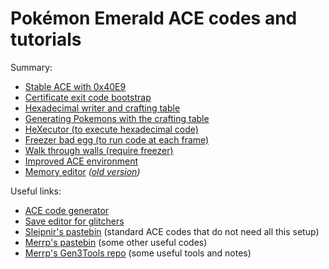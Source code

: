 # Pokémon Emerald ACE codes and tutorials

Summary:
- [Stable ACE with 0x40E9](stable-ace.md)
- [Certificate exit code bootstrap](exit-code.md)
- [Hexadecimal writer and crafting table](hex-writer.md)
- [Generating Pokemons with the crafting table](generating-pkmn.md)
- [HeXecutor (to execute hexadecimal code)](hex-ecutor.md)
- [Freezer bad egg (to run code at each frame)](freezer.md)
- [Walk through walls (require freezer)](walk-through-walls.md)
- [Improved ACE environment](improved-ace-env.md)
- [Memory editor](hex-editor.md) *([old version](hex-editor-old.md))*

Useful links:
- [ACE code generator](https://e-sh4rk.github.io/EmeraldACE_web/)
- [Save editor for glitchers](https://github.com/E-Sh4rk/PokeGlitzer)
- [Sleipnir's pastebin](https://pastebin.com/u/Sleipnir17) (standard ACE codes that do not need all this setup)
- [Merrp's pastebin](https://pastebin.com/u/merrp) (some other useful codes)
- [Merrp's Gen3Tools repo](https://github.com/aarant/gen3tools) (some useful tools and notes)
